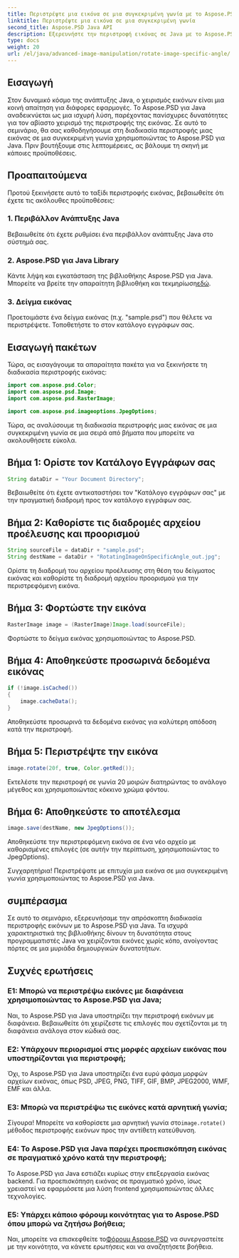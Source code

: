 ```yaml
---
title: Περιστρέψτε μια εικόνα σε μια συγκεκριμένη γωνία με το Aspose.PSD για Java
linktitle: Περιστρέψτε μια εικόνα σε μια συγκεκριμένη γωνία
second_title: Aspose.PSD Java API
description: Εξερευνήστε την περιστροφή εικόνας σε Java με το Aspose.PSD για Java. Περιστρέψτε τις εικόνες χωρίς κόπο σε συγκεκριμένες γωνίες.
type: docs
weight: 20
url: /el/java/advanced-image-manipulation/rotate-image-specific-angle/
---
```

## Εισαγωγή

Στον δυναμικό κόσμο της ανάπτυξης Java, ο χειρισμός εικόνων είναι μια κοινή απαίτηση για διάφορες εφαρμογές. Το Aspose.PSD για Java αναδεικνύεται ως μια ισχυρή λύση, παρέχοντας πανίσχυρες δυνατότητες για τον αβίαστο χειρισμό της περιστροφής της εικόνας. Σε αυτό το σεμινάριο, θα σας καθοδηγήσουμε στη διαδικασία περιστροφής μιας εικόνας σε μια συγκεκριμένη γωνία χρησιμοποιώντας το Aspose.PSD για Java. Πριν βουτήξουμε στις λεπτομέρειες, ας βάλουμε τη σκηνή με κάποιες προϋποθέσεις.

## Προαπαιτούμενα

Προτού ξεκινήσετε αυτό το ταξίδι περιστροφής εικόνας, βεβαιωθείτε ότι έχετε τις ακόλουθες προϋποθέσεις:

### 1. Περιβάλλον Ανάπτυξης Java
Βεβαιωθείτε ότι έχετε ρυθμίσει ένα περιβάλλον ανάπτυξης Java στο σύστημά σας.

### 2. Aspose.PSD για Java Library
 Κάντε λήψη και εγκατάσταση της βιβλιοθήκης Aspose.PSD για Java. Μπορείτε να βρείτε την απαραίτητη βιβλιοθήκη και τεκμηρίωση[εδώ](https://reference.aspose.com/psd/java/).

### 3. Δείγμα εικόνας
Προετοιμάστε ένα δείγμα εικόνας (π.χ. "sample.psd") που θέλετε να περιστρέψετε. Τοποθετήστε το στον κατάλογο εγγράφων σας.

## Εισαγωγή πακέτων

Τώρα, ας εισαγάγουμε τα απαραίτητα πακέτα για να ξεκινήσετε τη διαδικασία περιστροφής εικόνας:

```java
import com.aspose.psd.Color;
import com.aspose.psd.Image;
import com.aspose.psd.RasterImage;

import com.aspose.psd.imageoptions.JpegOptions;
```

Τώρα, ας αναλύσουμε τη διαδικασία περιστροφής μιας εικόνας σε μια συγκεκριμένη γωνία σε μια σειρά από βήματα που μπορείτε να ακολουθήσετε εύκολα.

## Βήμα 1: Ορίστε τον Κατάλογο Εγγράφων σας

```java
String dataDir = "Your Document Directory";
```

Βεβαιωθείτε ότι έχετε αντικαταστήσει τον "Κατάλογο εγγράφων σας" με την πραγματική διαδρομή προς τον κατάλογο εγγράφων σας.

## Βήμα 2: Καθορίστε τις διαδρομές αρχείου προέλευσης και προορισμού

```java
String sourceFile = dataDir + "sample.psd";
String destName = dataDir + "RotatingImageOnSpecificAngle_out.jpg";
```

Ορίστε τη διαδρομή του αρχείου προέλευσης στη θέση του δείγματος εικόνας και καθορίστε τη διαδρομή αρχείου προορισμού για την περιστρεφόμενη εικόνα.

## Βήμα 3: Φορτώστε την εικόνα

```java
RasterImage image = (RasterImage)Image.load(sourceFile);
```

Φορτώστε το δείγμα εικόνας χρησιμοποιώντας το Aspose.PSD.

## Βήμα 4: Αποθηκεύστε προσωρινά δεδομένα εικόνας

```java
if (!image.isCached())
{
    image.cacheData();
}
```

Αποθηκεύστε προσωρινά τα δεδομένα εικόνας για καλύτερη απόδοση κατά την περιστροφή.

## Βήμα 5: Περιστρέψτε την εικόνα

```java
image.rotate(20f, true, Color.getRed());
```

Εκτελέστε την περιστροφή σε γωνία 20 μοιρών διατηρώντας το ανάλογο μέγεθος και χρησιμοποιώντας κόκκινο χρώμα φόντου.

## Βήμα 6: Αποθηκεύστε το αποτέλεσμα

```java
image.save(destName, new JpegOptions());
```

Αποθηκεύστε την περιστρεφόμενη εικόνα σε ένα νέο αρχείο με καθορισμένες επιλογές (σε αυτήν την περίπτωση, χρησιμοποιώντας το JpegOptions).

Συγχαρητήρια! Περιστρέψατε με επιτυχία μια εικόνα σε μια συγκεκριμένη γωνία χρησιμοποιώντας το Aspose.PSD για Java.

## συμπέρασμα

Σε αυτό το σεμινάριο, εξερευνήσαμε την απρόσκοπτη διαδικασία περιστροφής εικόνων με το Aspose.PSD για Java. Τα ισχυρά χαρακτηριστικά της βιβλιοθήκης δίνουν τη δυνατότητα στους προγραμματιστές Java να χειρίζονται εικόνες χωρίς κόπο, ανοίγοντας πόρτες σε μια μυριάδα δημιουργικών δυνατοτήτων.

## Συχνές ερωτήσεις

### Ε1: Μπορώ να περιστρέψω εικόνες με διαφάνεια χρησιμοποιώντας το Aspose.PSD για Java;

Ναι, το Aspose.PSD για Java υποστηρίζει την περιστροφή εικόνων με διαφάνεια. Βεβαιωθείτε ότι χειρίζεστε τις επιλογές που σχετίζονται με τη διαφάνεια ανάλογα στον κώδικά σας.

### Ε2: Υπάρχουν περιορισμοί στις μορφές αρχείων εικόνας που υποστηρίζονται για περιστροφή;

Όχι, το Aspose.PSD για Java υποστηρίζει ένα ευρύ φάσμα μορφών αρχείων εικόνας, όπως PSD, JPEG, PNG, TIFF, GIF, BMP, JPEG2000, WMF, EMF και άλλα.

### Ε3: Μπορώ να περιστρέψω τις εικόνες κατά αρνητική γωνία;

 Σίγουρα! Μπορείτε να καθορίσετε μια αρνητική γωνία στο`image.rotate()` μέθοδος περιστροφής εικόνων προς την αντίθετη κατεύθυνση.

### Ε4: Το Aspose.PSD για Java παρέχει προεπισκόπηση εικόνας σε πραγματικό χρόνο κατά την περιστροφή;

Το Aspose.PSD για Java εστιάζει κυρίως στην επεξεργασία εικόνας backend. Για προεπισκόπηση εικόνας σε πραγματικό χρόνο, ίσως χρειαστεί να εφαρμόσετε μια λύση frontend χρησιμοποιώντας άλλες τεχνολογίες.

### Ε5: Υπάρχει κάποιο φόρουμ κοινότητας για το Aspose.PSD όπου μπορώ να ζητήσω βοήθεια;

 Ναι, μπορείτε να επισκεφθείτε το[Φόρουμ Aspose.PSD](https://forum.aspose.com/c/psd/34) να συνεργαστείτε με την κοινότητα, να κάνετε ερωτήσεις και να αναζητήσετε βοήθεια.